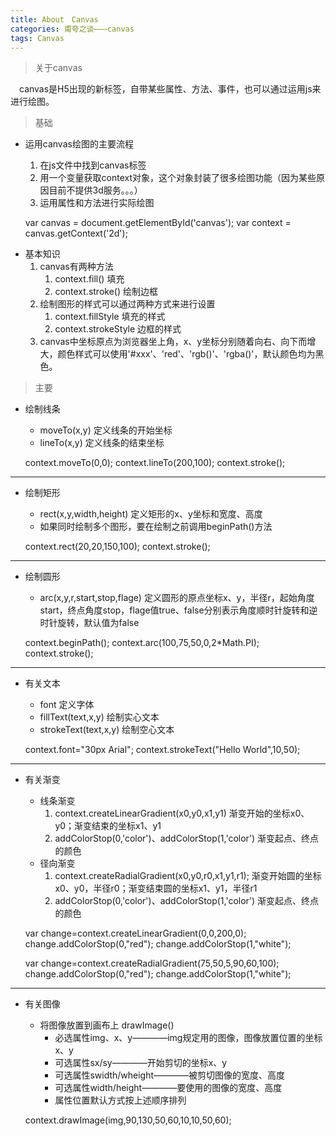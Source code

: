 ```yaml
---
title: About　Canvas
categories: 甫夸之谈———canvas
tags: Canvas
---
```


>关于canvas

　canvas是H5出现的新标签，自带某些属性、方法、事件，也可以通过运用js来进行绘图。

>基础

+   运用canvas绘图的主要流程
	1. 在js文件中找到canvas标签
	2. 用一个变量获取context对象，这个对象封装了很多绘图功能（因为某些原因目前不提供3d服务。。。）
	3. 运用属性和方法进行实际绘图


	var canvas = document.getElementById('canvas');
	var context = canvas.getContext('2d');

<!---more--->	

+	基本知识
	1. canvas有两种方法
		1. context.fill()  		填充
		2. context.stroke()  	绘制边框
	2. 绘制图形的样式可以通过两种方式来进行设置
		1. context.fillStyle  	填充的样式
		2. context.strokeStyle  边框的样式
	3. canvas中坐标原点为浏览器坐上角，x、y坐标分别随着向右、向下而增大，颜色样式可以使用'#xxx'、'red'、'rgb()'、'rgba()'，默认颜色均为黑色。


>主要
	
+	绘制线条
	* moveTo(x,y) 定义线条的开始坐标
	* lineTo(x,y) 定义线条的结束坐标


	context.moveTo(0,0);
	context.lineTo(200,100);
	context.stroke();
*****
+	绘制矩形
	* rect(x,y,width,height) 定义矩形的x、y坐标和宽度、高度
	* 如果同时绘制多个图形，要在绘制之前调用beginPath()方法


	context.rect(20,20,150,100);
	context.stroke();
*****
+	绘制圆形
	* arc(x,y,r,start,stop,flage) 定义圆形的原点坐标x、y，半径r，起始角度start，终点角度stop，flage值true、false分别表示角度顺时针旋转和逆时针旋转，默认值为false


	context.beginPath();
	context.arc(100,75,50,0,2*Math.PI);
	context.stroke();
*****
+	有关文本
	* font 定义字体
	* fillText(text,x,y) 绘制实心文本
	* strokeText(text,x,y) 绘制空心文本


	context.font="30px Arial";
	context.strokeText("Hello World",10,50);
*****
+	有关渐变
	* 线条渐变
		1. context.createLinearGradient(x0,y0,x1,y1) 渐变开始的坐标x0、y0；渐变结束的坐标x1、y1
		2. addColorStop(0,'color')、addColorStop(1,'color') 渐变起点、终点的颜色
	* 径向渐变
		1. context.createRadialGradient(x0,y0,r0,x1,y1,r1); 渐变开始圆的坐标x0、y0，半径r0；渐变结束圆的坐标x1、y1，半径r1
		2. addColorStop(0,'color')、addColorStop(1,'color') 渐变起点、终点的颜色


	var change=context.createLinearGradient(0,0,200,0);
	change.addColorStop(0,"red");
	change.addColorStop(1,"white");

	var change=context.createRadialGradient(75,50,5,90,60,100);
	change.addColorStop(0,"red");
	change.addColorStop(1,"white");
*****	
+	有关图像
	* 将图像放置到画布上 drawImage()
		* 必选属性img、x、y————img规定用的图像，图像放置位置的坐标x、y
		* 可选属性sx/sy————开始剪切的坐标x、y
		* 可选属性swidth/wheight————被剪切图像的宽度、高度
		* 可选属性width/height————要使用的图像的宽度、高度
		* 属性位置默认方式按上述顺序排列

	
	context.drawImage(img,90,130,50,60,10,10,50,60);
	




	